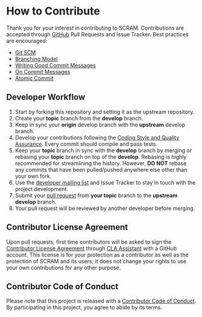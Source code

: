 # How to Contribute

Thank you for your interest in contributing to SCRAM.
Contributions are accepted through [GitHub](https://help.github.com)
Pull Requests and Issue Tracker.
Best practices are encouraged:

* [Git SCM](http://git-scm.com/)
* [Branching Model](http://nvie.com/posts/a-successful-git-branching-model/)
* [Writing Good Commit Messages](https://github.com/erlang/otp/wiki/Writing-good-commit-messages)
* [On Commit Messages](http://who-t.blogspot.com/2009/12/on-commit-messages.html)
* [Atomic Commit](https://en.wikipedia.org/wiki/Atomic_commit#Atomic_commit_convention)


## Developer Workflow

1. Start by forking this repository and setting it as the upstream repository.
2. Create your **topic** branch from the **develop** branch.
3. Keep in sync your **origin** develop branch with the **upstream** develop branch.
4. Develop your contributions following the [Coding Style and Quality Assurance].
   Every commit should compile and pass tests.
5. Keep your **topic** branch in sync with the **develop** branch
   by merging or rebasing your **topic** branch on top of the **develop**.
   Rebasing is highly recommended for streamlining the history.
   However, **DO NOT** rebase any commits
   that have been pulled/pushed anywhere else other than your own fork.
6. Use the [developer mailing list] and Issue Tracker
   to stay in touch with the project development.
7. Submit your [pull request] from **your topic** branch to the **upstream develop** branch.
8. Your pull request will be reviewed by another developer before merging.

[Coding Style and Quality Assurance]: https://scram-pra.org/doc/coding_standards.html
[developer mailing list]: https://groups.google.com/forum/#!forum/scram-dev
[pull request]: https://help.github.com/articles/using-pull-requests/


## Contributor License Agreement

Upon pull requests,
first time contributors will be asked to sign the [Contributor License Agreement]
through [CLA Assistant] with a GitHub account.
This license is for your protection as a contributor
as well as the protection of SCRAM and its users;
it does not change your rights to use your own contributions for any other purpose.

[Contributor License Agreement]: https://github.com/rakhimov/scram/blob/develop/ICLA.md
[CLA Assistant]: https://cla-assistant.io/


## Contributor Code of Conduct

Please note that this project is released with a [Contributor Code of Conduct].
By participating in this project,
you agree to abide by its terms.

[Contributor Code of Conduct]: https://github.com/rakhimov/scram/blob/develop/CODE_OF_CONDUCT.md

